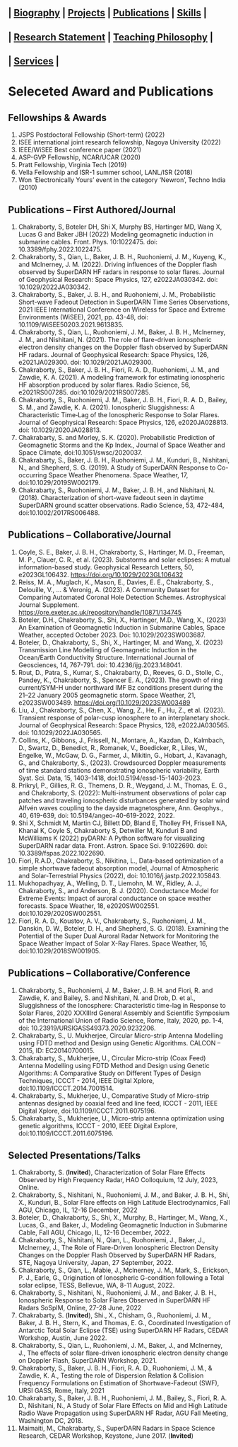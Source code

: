 ## | [Biography](README.md) | [Projects](projects.md) | [Publications](publications.md) | [Skills](skills.md) |
## | [Research Statement](research.md) | [Teaching Philosophy](teaching.md) |
## | [Services](services.md) |


# Seleceted Award and Publications

## Fellowships & Awards 
1. JSPS Postdoctoral Fellowship (Short-term) (2022)
2. ISEE international joint research fellowship, Nagoya University (2022)
3. IEEE/WiSEE Best conference paper (2021)
4. ASP-GVP Fellowship, NCAR/UCAR (2020)
5. Pratt Fellowship, Virginia Tech (2019)
6. Vella Fellowship and ISR-1 summer school, LANL/ISR (2018)
7. Won ‘Electronically Yours’ event in the category ‘Newron’, Techno India (2010)
  
## Publications – First Authored/Journal
1. Chakraborty, S, Boteler DH, Shi X, Murphy BS, Hartinger MD, Wang X, Lucas G and Baker JBH (2022) Modeling geomagnetic induction in submarine cables. Front. Phys. 10:1022475. doi: 10.3389/fphy.2022.1022475.
2. Chakraborty, S., Qian, L., Baker, J. B. H., Ruohoniemi, J. M., Kuyeng, K., and Mclnerney, J. M. (2022). Driving influences of the Doppler flash observed by SuperDARN HF radars in response to solar flares. Journal of Geophysical Research: Space Physics, 127, e2022JA030342. doi: 10.1029/2022JA030342.
3. Chakraborty, S., Baker, J. B. H., and Ruohoniemi, J. M., Probabilistic Short-wave Fadeout Detection in SuperDARN Time Series Observations, 2021 IEEE International Conference on Wireless for Space and Extreme Environments (WiSEE), 2021, pp. 43-48, doi: 10.1109/WiSEE50203.2021.9613835.
4. Chakraborty, S., Qian, L., Ruohoniemi, J. M., Baker, J. B. H., Mclnerney, J. M., and Nishitani, N. (2021). The role of flare-driven ionospheric electron density changes on the Doppler flash observed by SuperDARN HF radars. Journal of Geophysical Research: Space Physics, 126, e2021JA029300. doi: 10.1029/2021JA029300.
5. Chakraborty, S., Baker, J. B. H., Fiori, R. A. D., Ruohoniemi, J. M., and Zawdie, K. A. (2021). A modeling framework for estimating ionospheric HF absorption produced by solar flares. Radio Science, 56, e2021RS007285. doi:10.1029/2021RS007285.
6. Chakraborty, S., Ruohoniemi, J. M., Baker, J. B. H., Fiori, R. A. D., Bailey, S. M., and Zawdie, K. A. (2021). Ionospheric Sluggishness: A Characteristic Time‐Lag of the Ionospheric Response to Solar Flares. Journal of Geophysical Research: Space Physics, 126, e2020JA028813.  doi: 10.1029/2020JA028813.
7. Chakrabarty, S. and Morley, S. K. (2020). Probabilistic Prediction of Geomagnetic Storms and the Kp Index., Journal of Space Weather and Space Climate, doi:10.1051/swsc/2020037.
8. Chakrabarty, S., Baker, J. B. H., Ruohoniemi, J. M., Kunduri, B., Nishitani, N., and Shepherd, S. G. (2019). A Study of SuperDARN Response to Co-occurring Space Weather Phenomena. Space Weather, 17, doi:10.1029/2019SW002179.
9. Chakrabarty, S., Ruohoniemi, J. M., Baker, J. B. H., and Nishitani, N. (2018). Characterization of short-wave fadeout seen in daytime SuperDARN ground scatter observations. Radio Science, 53, 472-484, doi:10.1002/2017RS006488. 

## Publications – Collaborative/Journal
1. Coyle, S. E., Baker, J. B. H., Chakraborty, S., Hartinger, M. D., Freeman, M. P., Clauer, C. R., et al. (2023). Substorms and solar eclipses: A mutual information-based study. Geophysical Research Letters, 50, e2023GL106432. https://doi.org/10.1029/2023GL106432
2. Reiss, M. A., Muglach, K., Mason, E., Davies, E. E., Chakraborty, S., Delouille, V., ... & Veronig, A. (2023). A Community Dataset for Comparing Automated Coronal Hole Detection Schemes. Astrophysical Journal Supplement. https://ore.exeter.ac.uk/repository/handle/10871/134745
3. Boteler, D.H., Chakraborty, S., Shi, X., Hartinger, M.D., Wang, X., (2023) An Examination of Geomagnetic Induction in Submarine Cables, Space Weather, accepted October 2023. Doi: 10.1029/2023SW003687.
4. Boteler, D., Chakraborty, S., Shi, X., Hartinger, M. and Wang, X. (2023) Transmission Line Modelling of Geomagnetic Induction in the Ocean/Earth Conductivity Structure. International Journal of Geosciences, 14, 767-791. doi: 10.4236/ijg.2023.148041.
5. Rout, D., Patra, S., Kumar, S., Chakrabarty, D., Reeves, G. D., Stolle, C., Pandey, K., Chakraborty, S., Spencer E. A., (2023). The growth of ring current/SYM-H under northward IMF Bz conditions present during the 21–22 January 2005 geomagnetic storm. Space Weather, 21, e2023SW003489. https://doi.org/10.1029/2023SW003489
6. Liu, J., Chakraborty, S., Chen, X., Wang, Z., He, F., Hu, Z., et al. (2023). Transient response of polar-cusp ionosphere to an interplanetary shock. Journal of Geophysical Research: Space Physics, 128, e2022JA030565. doi: 10.1029/2022JA030565.
7. Collins, K., Gibbons, J., Frissell, N., Montare, A., Kazdan, D., Kalmbach, D., Swartz, D., Benedict, R., Romanek, V., Boedicker, R., Liles, W., Engelke, W., McGaw, D. G., Farmer, J., Mikitin, G., Hobart, J., Kavanagh, G., and Chakraborty, S., (2023). Crowdsourced Doppler measurements of time standard stations demonstrating ionospheric variability, Earth Syst. Sci. Data, 15, 1403–1418, doi:10.5194/essd-15-1403-2023.
8. Prikryl, P., Gillies, R. G., Themens, D. R., Weygand, J. M., Thomas, E. G., and Chakraborty, S. (2022): Multi-instrument observations of polar cap patches and traveling ionospheric disturbances generated by solar wind Alfvén waves coupling to the dayside magnetosphere, Ann. Geophys., 40, 619-639, doi: 10.5194/angeo-40-619-2022, 2022.
9. Shi X, Schmidt M, Martin CJ, Billett DD, Bland E, Tholley FH, Frissell NA, Khanal K, Coyle S, Chakraborty S, Detwiller M, Kunduri B and McWilliams K (2022) pyDARN: A Python software for visualizing SuperDARN radar data. Front. Astron. Space Sci. 9:1022690. doi: 10.3389/fspas.2022.1022690.
10. Fiori, R.A.D., Chakraborty, S., Nikitina, L., Data-based optimization of a simple shortwave fadeout absorption model, Journal of Atmospheric and Solar-Terrestrial Physics (2022), doi: 10.1016/j.jastp.2022.105843.
11. Mukhopadhyay, A., Welling, D. T., Liemohn, M. W., Ridley, A. J., Chakraborty, S., and Anderson, B. J. (2020). Conductance Model for Extreme Events: Impact of auroral conductance on space weather forecasts. Space Weather, 18, e2020SW002551. doi:10.1029/2020SW002551.
12. Fiori, R. A. D., Koustov, A. V., Chakrabarty, S., Ruohoniemi, J. M., Danskin, D. W., Boteler, D. H., and Shepherd, S. G. (2018). Examining the Potential of the Super Dual Auroral Radar Network for Monitoring the Space Weather Impact of Solar X-Ray Flares. Space Weather, 16, doi:10.1029/2018SW001905. 

## Publications – Collaborative/Conference
1. Chakraborty, S., Ruohoniemi, J. M., Baker, J. B. H. and Fiori, R. and Zawdie, K. and Bailey, S. and Nishitani, N. and Drob, D. et al., Sluggishness of the Ionosphere: Characteristic time-lag in Response to Solar Flares, 2020 XXXIIIrd General Assembly and Scientific Symposium of the International Union of Radio Science, Rome, Italy, 2020, pp. 1-4, doi: 10.23919/URSIGASS49373.2020.9232206.
2. Chakrabarty, S., U. Mukherjee, Circular Micro-strip Antenna Modelling using FDTD method and Design using Genetic Algorithms. CALCON – 2015, ID: EC20140700015.
3. Chakrabarty, S., Mukherjee, U., Circular Micro-strip (Coax Feed) Antenna Modelling using FDTD Method and Design using Genetic Algorithms: A Comparative Study on Different Types of Design Techniques, ICCCT - 2014, IEEE Digital Xplore, doi:10.1109/ICCCT.2014.7001514.
4. Chakrabarty, S., Mukherjee, U., Comparative Study of Micro-strip antennas designed by coaxial feed and line feed, ICCCT - 2011, IEEE Digital Xplore, doi:10.1109/ICCCT.2011.6075196.
5. Chakrabarty, S., Mukherjee, U., Micro-strip antenna optimization using genetic algorithms, ICCCT - 2010, IEEE Digital Explore, doi:10.1109/ICCCT.2011.6075196.

## Selected Presentations/Talks
1. Chakraborty, S. (**Invited**), Characterization of Solar Flare Effects Observed by High Frequency Radar, HAO Colloquium, 12 July, 2023, Online.
2. Chakraborty, S., Nishitani, N., Ruohoniemi, J. M., and Baker, J. B. H., Shi, X., Kunduri, B., Solar Flare effects on High Latitude Electrodynamics, Fall AGU, Chicago, IL, 12-16 December, 2022
3. Boteler, D., Chakraborty, S., Shi, X., Murphy, B., Hartinger, M., Wang, X., Lucas, G., and Baker, J., Modeling Geomagnetic Induction in Submarine Cable, Fall AGU, Chicago, IL, 12-16 December, 2022.
4. Chakraborty, S., Nishitani, N., Qian, L., Ruohoniemi, J., Baker, J., Mclnerney, J., The Role of Flare-Driven Ionospheric Electron Density Changes on the Doppler Flash Observed by SuperDARN HF Radars, STE, Nagoya University, Japan, 27 September, 2022.
5. Chakraborty, S., Qian, L., Mabie, J., Mclnerney, J. M., Mark, S., Erickson, P. J., Earle, G., Origination of Ionospheric G-condition following a Total solar eclipse, TESS, Bellevue, WA, 8-11 August, 2022.
6. Chakraborty, S., Nishitani, N., Ruohoniemi, J. M., and Baker, J. B. H., Ionospheric Response to Solar Flares Observed in SuperDARN HF Radars SoSpIM, Online, 27-28 June, 2022
7. Chakrabarty, S. (**Invited**), Shi., X., Chisham, G., Ruohoniemi, J. M., Baker, J. B. H., Stern, K., and Thomas, E. G., Coordinated Investigation of Antarctic Total Solar Eclipse (TSE) using SuperDARN HF Radars, CEDAR Workshop, Austin, June 2022.
8. Chakraborty, S., Qian, L., Ruohoniemi, J. M., Baker, J., and McInerney, J., The effects of solar flare-driven ionospheric electron density change on Doppler Flash, SuperDARN Workshop, 2021.
9. Chakraborty, S., Baker, J. B. H., Fiori, R. A. D., Ruohoniemi, J. M., & Zawdie, K. A., Testing the role of Dispersion Relation & Collision Frequency Formulations on Estimation of Shortwave-Fadeout (SWF), URSI GASS, Rome, Italy, 2021
10. Chakrabarty, S., Baker, J. B. H., Ruohoniemi, J. M., Bailey, S., Fiori, R. A. D., Nishitani, N., A Study of Solar Flare Effects on Mid and High Latitude Radio Wave Propagation using SuperDARN HF Radar, AGU Fall Meeting, Washington DC, 2018.
11. Maimaiti, M., Chakrabarty, S., SuperDARN Radars in Space Science Research, CEDAR Workshop, Keystone, June 2017. (**Invited**) 
